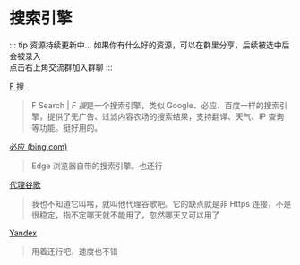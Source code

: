 # 搜索引擎

::: tip 资源持续更新中...
如果你有什么好的资源，可以在群里分享，后续被选中后会被录入 <br>
点击右上角交流群加入群聊
:::

[F 搜](https://fsoufsou.com/)

> F Search | *F 搜*是一个搜索引擎，类似 Google、必应、百度一样的搜索引擎，提供了无广告、过滤内容农场的搜索结果，支持翻译、天气、IP 查询等功能。挺好用的。

[必应 (bing.com)](https://cn.bing.com/)

> Edge 浏览器自带的搜索引擎。也还行

[代理谷歌](https://www.lmstfy.icu/Google/?q=55m+5bqm5LiA5LiL5L2g5bCx55+l6YGT)

> 我也不知道它叫啥，就叫他代理谷歌吧。它的缺点就是非 Https 连接，不是很稳定，指不定哪天就不能用了，忽然哪天又可以用了

[Yandex](https://yandex.eu/)

> 用着还行吧，速度也不错
